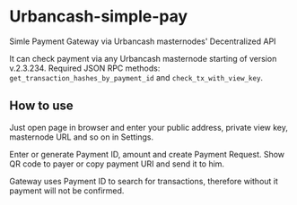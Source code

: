 # Urbancash-simple-pay
Simle Payment Gateway via Urbancash masternodes' Decentralized API

It can check payment via any Urbancash masternode starting of version v.2.3.234.
Required JSON RPC methods: `get_transaction_hashes_by_payment_id` and `check_tx_with_view_key`. 

## How to use
Just open page in browser and enter your public address, private view key, masternode URL and so on in Settings.

Enter or generate Payment ID, amount and create Payment Request. Show QR code to payer or copy payment URI and send it to him.

Gateway uses Payment ID to search for transactions, therefore without it payment will not be confirmed.
